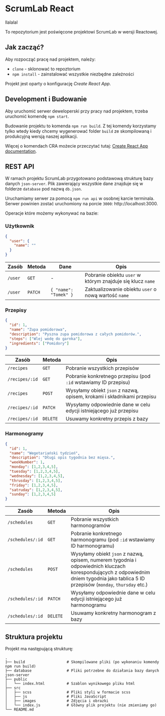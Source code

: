 # ScrumLab React

llalalal

To repozytorium jest poświęcone projektowi ScrumLab w wersji Reactowej. 


## Jak zacząć?

Aby rozpocząć pracę nad projektem, należy:

- `clone` - sklonować to repoztorium
- `npm install` - zainstalować wszystkie niezbędne zależności

Projekt jest oparty o konfigurację *Create React App*.


## Development i Budowanie

Aby uruchomić serwer deweloperski przy pracy nad projektem, trzeba uruchomić komendę `npm start`.

Budowanie projektu to komenda `npm run build`. Z tej komendy korzystamy tylko wtedy kiedy chcemy wygenerować folder `build` ze skompilowaną i produkcyjną wersją naszej aplikacji.

Więcej o komendach CRA możecie przeczytać tutaj: [Create React App documentation](https://facebook.github.io/create-react-app/docs/getting-started).


## REST API

W ramach projektu ScrumLab przygotowano podstawową strukturę bazy danych `json-server`. Plik zawierający wszystkie dane znajduje się w folderze `database` pod nazwą `db.json`.

Uruchamiamy serwer za pomocą `npm run api` w osobnej karcie terminala. Serwer powinien zostać uruchomiony na porcie `3000`: http://localhost:3000.

Operacje które możemy wykonywać na bazie:

### Użytkownik
```json
{
  "user": {
    "name": ""
  }
}
```

| Zasób | Metoda | Dane | Opis |
| ----- | ------ | ---- | ---- |
| `/user` | `GET` | - | Pobranie obiektu `user` w którym znajduje się klucz `name`|
| `/user` | `PATCH` | ` { "name": "Tomek" } ` | Zaktualizowanie obiektu `user` o nową wartość `name` |


### Przepisy 
```json
{
  "id": 1,
  "name": "Zupa pomidorowa",
  "description": "Pyszna zupa pomidorowa z całych pomidorów.",
  "steps": ["Wlej wodę do garnka"],
  "ingredients": ["Pomidory"]
}
```

| Zasób | Metoda | Opis |
| ----- | ------ | ---- |
| `/recipes` | `GET` | Pobranie wszystkich przepisów |
| `/recipes/:id` | `GET` | Pobranie konkretnego przepisu (pod `:id` wstawiamy ID przepisu) |
| `/recipes` | `POST` | Wysyłamy obiekt `json` z nazwą, opisem, krokami i składnikami przepisu |
| `/recipes/:id` | `PATCH` | Wysyłamy odpowiednie dane w celu edycji istniejącego już przepisu |
| `/recipes/:id` | `DELETE` | Usuwamy konkretny przepis z bazy |



### Harmonogramy 
```json
{
  "id": 1,
  "name": "Wegetariański tydzień",
  "description": "Długi opis tygodnia bez mięsa.",
  "weekNumber": 1,
  "monday": [1,2,3,4,5],
  "tuesday": [1,2,3,4,5],
  "wednesday": [1,2,3,4,5],
  "thrusday": [1,2,3,4,5],
  "friday": [1,2,3,4,5],
  "satruday": [1,2,3,4,5],
  "sunday": [1,2,3,4,5]
}
```


| Zasób | Metoda | Opis |
| ----- | ------ | ---- |
| `/schedules` | `GET` | Pobranie wszystkich harmonogramów |
| `/schedules/:id` | `GET` | Pobranie konkretnego harmonogramu (pod `:id` wstawiamy ID harmonogramu) |
| `/schedules` | `POST` | Wysyłamy obiekt `json` z nazwą, opisem, numerem tygodnia i odpowiednich kluczach korespondujących z odpowiednim dniem tygodnia jako tablica 5 ID przepisów (`monday`, `thursday` etc.) |
| `/schedules/:id` | `PATCH` | Wysyłamy odpowiednie dane w celu edycji istniejącego już harmonogramu  |
| `/schedules/:id` | `DELETE` | Usuwamy konkretny harmonogram z bazy |


## Struktura projektu

Projekt ma następującą strukturę:

    .
    ├── build                   # Skompilowane pliki (po wykonaniu komendy npm run build)
    ├── database                # Pliki potrzebne do działania bazy danych json-server
    ├── public
    │   └── index.html          # Szablon wynikowego pliku html
    ├── src                     
    │   ├── scss                # Pliki styli w formacie scss
    │   ├── js                  # Pliki JavaScript
    │   ├── images              # Zdjęcia i obrazki
    │   └── index.js            # Główny plik projektu (nie zmieniamy go)
    └── README.md
